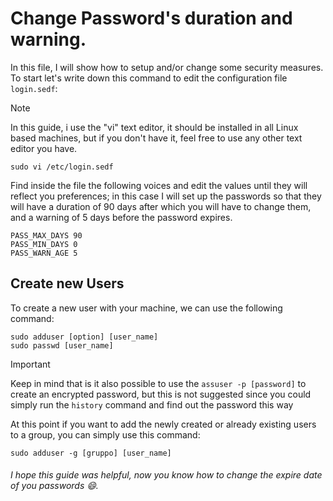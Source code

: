 # Change Password's duration and warning.

In this file, I will show how to setup and/or change some security measures.
To start let's write down this command to edit the configuration file `login.sedf`:
> [!NOTE]
> In this guide, i use the "vi" text editor, it should be installed in all Linux based machines, but if you don't have it, feel free to use any other text editor you have.
```
sudo vi /etc/login.sedf
```
Find inside the file the following voices and edit the values until they will reflect you preferences; in this case I will set up the passwords so that they will have a duration of 90 days after which you will have to change them, and a warning of 5 days before the password expires.
```
PASS_MAX_DAYS 90
PASS_MIN_DAYS 0
PASS_WARN_AGE 5
```
## Create new Users
To create a new user with your machine, we can use the following command:
```
sudo adduser [option] [user_name]
sudo passwd [user_name]
```
> [!IMPORTANT]
> Keep in mind that is it also possible to use the `assuser -p [password]` to create an encrypted password, but this is not suggested since you could simply run the `history` command and find out the password this way

At this point if you want to add the newly created or already existing users to a group, you can simply use this command:
```
sudo adduser -g [gruppo] [user_name]
```
###### I hope this guide was helpful, now you know how to change the expire date of you passwords 😄.
